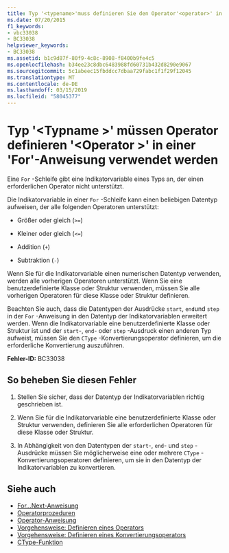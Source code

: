 ```yaml
---
title: Typ '<typename>'muss definieren Sie den Operator'<operator>' in einer 'For'-Anweisung verwendet werden
ms.date: 07/20/2015
f1_keywords:
- vbc33038
- BC33038
helpviewer_keywords:
- BC33038
ms.assetid: b1c9d87f-80f9-4c8c-8908-f8400b9fe4c5
ms.openlocfilehash: b34ee23c8dbc6483988fd60731b432d8290e9067
ms.sourcegitcommit: 5c1abeec15fbddcc7dbaa729fabc1f1f29f12045
ms.translationtype: MT
ms.contentlocale: de-DE
ms.lasthandoff: 03/15/2019
ms.locfileid: "58045377"
---
```

# <a name="type-typename-must-define-operator-operator-to-be-used-in-a-for-statement"></a>Typ '\<Typname >' müssen Operator definieren '\<Operator >' in einer 'For'-Anweisung verwendet werden
Eine `For` -Schleife gibt eine Indikatorvariable eines Typs an, der einen erforderlichen Operator nicht unterstützt.  
  
 Die Indikatorvariable in einer `For` -Schleife kann einen beliebigen Datentyp aufweisen, der alle folgenden Operatoren unterstützt:  
  
-   Größer oder gleich (`>=`)  
  
-   Kleiner oder gleich (`<=`)  
  
-   Addition (`+`)  
  
-   Subtraktion (`-`)  
  
 Wenn Sie für die Indikatorvariable einen numerischen Datentyp verwenden, werden alle vorherigen Operatoren unterstützt. Wenn Sie eine benutzerdefinierte Klasse oder Struktur verwenden, müssen Sie alle vorherigen Operatoren für diese Klasse oder Struktur definieren.  
  
 Beachten Sie auch, dass die Datentypen der Ausdrücke `start`, `end`und `step` in der `For` -Anweisung in den Datentyp der Indikatorvariablen erweitert werden. Wenn die Indikatorvariable eine benutzerdefinierte Klasse oder Struktur ist und der `start`-, `end`- oder `step` -Ausdruck einen anderen Typ aufweist, müssen Sie den `CType` -Konvertierungsoperator definieren, um die erforderliche Konvertierung auszuführen.  
  
 **Fehler-ID:** BC33038  
  
## <a name="to-correct-this-error"></a>So beheben Sie diesen Fehler  
  
1.  Stellen Sie sicher, dass der Datentyp der Indikatorvariablen richtig geschrieben ist.  
  
2.  Wenn Sie für die Indikatorvariable eine benutzerdefinierte Klasse oder Struktur verwenden, definieren Sie alle erforderlichen Operatoren für diese Klasse oder Struktur.  
  
3.  In Abhängigkeit von den Datentypen der `start`-, `end`- und `step` -Ausdrücke müssen Sie möglicherweise eine oder mehrere `CType` -Konvertierungsoperatoren definieren, um sie in den Datentyp der Indikatorvariablen zu konvertieren.  
  
## <a name="see-also"></a>Siehe auch

- [For...Next-Anweisung](../../visual-basic/language-reference/statements/for-next-statement.md)
- [Operatorprozeduren](../../visual-basic/programming-guide/language-features/procedures/operator-procedures.md)
- [Operator-Anweisung](../../visual-basic/language-reference/statements/operator-statement.md)
- [Vorgehensweise: Definieren eines Operators](../../visual-basic/programming-guide/language-features/procedures/how-to-define-an-operator.md)
- [Vorgehensweise: Definieren eines Konvertierungsoperators](../../visual-basic/programming-guide/language-features/procedures/how-to-define-a-conversion-operator.md)
- [CType-Funktion](../../visual-basic/language-reference/functions/ctype-function.md)
